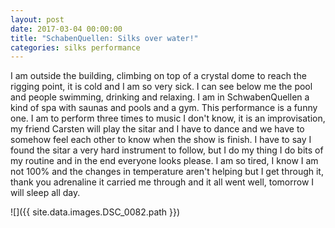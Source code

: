 ```yaml
---
layout: post
date: 2017-03-04 00:00:00
title: "SchabenQuellen: Silks over water!"
categories: silks performance
---
```


I am outside the building, climbing on top of a crystal dome to reach the
rigging point, it is cold and I am so very sick. I can see below me the pool and
people swimming, drinking and relaxing. I am in SchwabenQuellen a kind of spa
with saunas and pools and a gym. This performance is a funny one. I am to
perform three times to music I don't know, it is an improvisation, my friend
Carsten will play the sitar and I have to dance and we have to somehow feel each
other to know when the show is finish. I have to say I found the sitar a very
hard instrument to follow, but I do my thing I do bits of my routine and in the
end everyone looks please. I am so tired, I know I am not 100% and the changes
in temperature aren't helping but I get through it, thank you adrenaline it
carried me through and it all went well, tomorrow I will sleep all day.


![]({{ site.data.images.DSC_0082.path }})
